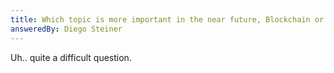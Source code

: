```yaml
---
title: Which topic is more important in the near future, Blockchain or Artificial Intelligence?
answeredBy: Diego Steiner
---
```


Uh.. quite a difficult question.
